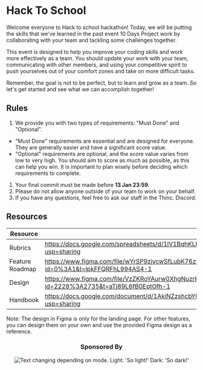 # Hack To School

Welcome everyone to Hack to school hackathon! Today, we will be putting the skills that we've learned in the past event 10 Days Project work by collaborating with your team and tackling some challenges together.

This event is designed to help you improve your coding skills and work more effectively as a team. You should update your work with your team, communicating with other members, and using your competitive spirit to push yourselves out of your comfort zones and take on more difficult tasks.

Remember, the goal is not to be perfect, but to learn and grow as a team. So let's get started and see what we can accomplish together!

## Rules

1. We provide you with two types of requirements: "Must Done" and "Optional".
- "Must Done" requirements are essential and are designed for everyone. They are generally easier and have a significant score value.
- "Optional" requirements are optional, and the score value varies from low to very high. You should aim to score as much as possible, as this can help you win. It is important to plan wisely before deciding which requirements to complete.
1. Your final commit must be made before **13 Jan 23:59**.
2. Please do not allow anyone outside of your team to work on your behalf.
3. If you have any questions, feel free to ask our staff in the Thinc. Discord.

## Resources
| Resource | |
| --- | --- |
| Rubrics | https://docs.google.com/spreadsheets/d/1lV1BqhKLklh9ixCBJ2WjzpVy1AR2j49v53-0WT49_8E/edit?usp=sharing |
| Feature Roadmap | https://www.figma.com/file/wYrSP9zjycwSfLubK76zSf/Roadmap?node-id=0%3A1&t=lpkFFQRFhL994AS4-1 |
| Design | https://www.figma.com/file/VzZKRoYAurw0XhgNuzrHwa/E-Learning-Platform-(Community)?node-id=2228%3A2735&t=aTj89L6fB0EptOfh-1 |
| Handbook | https://docs.google.com/document/d/1AkiNZzshcbYGiRp3mD0PCXUHWG6WtaOmzJMd6YfZj6Q/edit?usp=sharing |

Note: The design in Figma is only for the landing page. For other features, you can design them on your own and use the provided Figma design as a reference.


<h3 align="center">
Sponsored By
</h3>

<p align="center">
<picture>
  <source media="(prefers-color-scheme: dark)" srcset="https://i.imgur.com/okdL4l1_d.webp?maxwidth=300&fidelity=grand">
  <img alt="Text changing depending on mode. Light: 'So light!' Dark: 'So dark!'" src="https://i.imgur.com/FbC33zA_d.webp?maxwidth=300&fidelity=grand">
</picture>
<p>
